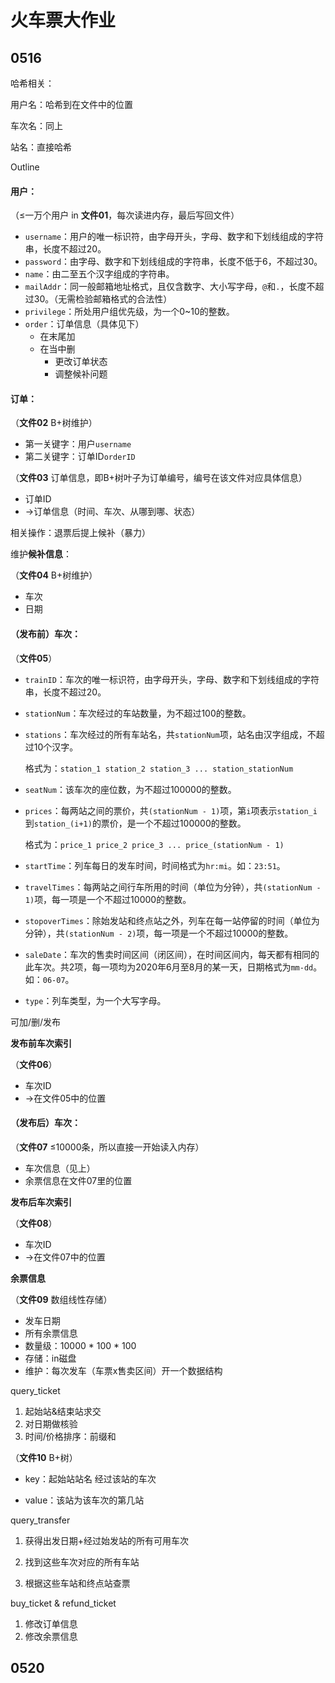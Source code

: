 # 火车票大作业

## 0516

哈希相关：

用户名：哈希到在文件中的位置

车次名：同上

站名：直接哈希

Outline

#### 用户：

（≤一万个用户 in **文件01**，每次读进内存，最后写回文件）

- `username`：用户的唯一标识符，由字母开头，字母、数字和下划线组成的字符串，长度不超过20。
- `password`：由字母、数字和下划线组成的字符串，长度不低于6，不超过30。
- `name`：由二至五个汉字组成的字符串。
- `mailAddr`：同一般邮箱地址格式，且仅含数字、大小写字母，`@`和`.`，长度不超过30。（无需检验邮箱格式的合法性）
- `privilege`：所处用户组优先级，为一个0~10的整数。
- `order`：订单信息（具体见下）
  - 在末尾加
  - 在当中删
    - 更改订单状态
    - 调整候补问题



#### 订单：

（**文件02** B+树维护）

- 第一关键字：用户`username`
- 第二关键字：订单ID`orderID`

（**文件03** 订单信息，即B+树叶子为订单编号，编号在该文件对应具体信息）

- 订单ID
- ->订单信息（时间、车次、从哪到哪、状态）

相关操作：退票后提上候补（暴力）

维护**候补信息**：

（**文件04** B+树维护）

- 车次
- 日期



#### （发布前）车次：

（**文件05**）

- `trainID`：车次的唯一标识符，由字母开头，字母、数字和下划线组成的字符串，长度不超过20。

- `stationNum`：车次经过的车站数量，为不超过100的整数。

- `stations`：车次经过的所有车站名，共`stationNum`项，站名由汉字组成，不超过10个汉字。

  格式为：`station_1 station_2 station_3 ... station_stationNum`

- `seatNum`：该车次的座位数，为不超过100000的整数。

- `prices`：每两站之间的票价，共`(stationNum - 1)`项，第`i`项表示`station_i`到`station_(i+1)`的票价，是一个不超过100000的整数。

  格式为：`price_1 price_2 price_3 ... price_(stationNum - 1)`

- `startTime`：列车每日的发车时间，时间格式为`hr:mi`。如：`23:51`。

- `travelTimes`：每两站之间行车所用的时间（单位为分钟），共`(stationNum - 1)`项，每一项是一个不超过10000的整数。

- `stopoverTimes`：除始发站和终点站之外，列车在每一站停留的时间（单位为分钟），共`(stationNum - 2)`项，每一项是一个不超过10000的整数。

- `saleDate`：车次的售卖时间区间（闭区间），在时间区间内，每天都有相同的此车次。共2项，每一项均为2020年6月至8月的某一天，日期格式为`mm-dd`。如：`06-07`。

- `type`：列车类型，为一个大写字母。

可加/删/发布

**发布前车次索引**

（**文件06**）

- 车次ID
- ->在文件05中的位置



#### （发布后）车次：

（**文件07** ≤10000条，所以直接一开始读入内存）

- 车次信息（见上）
- 余票信息在文件07里的位置

**发布后车次索引**

（**文件08**）

- 车次ID
- ->在文件07中的位置



**余票信息**

（**文件09** 数组线性存储）

- 发车日期
- 所有余票信息
- 数量级：10000 * 100 * 100
- 存储：in磁盘
- 维护：每次发车（车票x售卖区间）开一个数据结构

query_ticket

1. 起始站&结束站求交
2. 对日期做核验
3. 时间/价格排序：前缀和

（**文件10** B+树）

- key：起始站站名 经过该站的车次

- value：该站为该车次的第几站

query_transfer

1. 获得出发日期+经过始发站的所有可用车次

2. 找到这些车次对应的所有车站
3. 根据这些车站和终点站查票

buy_ticket & refund_ticket

1. 修改订单信息
2. 修改余票信息



## 0520